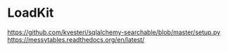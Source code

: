 # LoadKit




https://github.com/kvesteri/sqlalchemy-searchable/blob/master/setup.py
https://messytables.readthedocs.org/en/latest/
